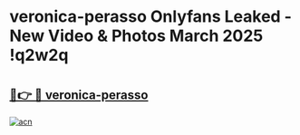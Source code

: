 # veronica-perasso Onlyfans Leaked - New Video & Photos March 2025 !q2w2q

# <h2><a href="https://b9hlzq.iuczelnia.edu.pl?title=veronica-perasso&ref=q2w2q">🔗👉 🔴 veronica-perasso</a></h2>

[![acn](https://github.com/user-attachments/assets/0f9c940e-d8b0-45ae-aac7-cd30a18b3e1c)](https://b9hlzq.iuczelnia.edu.pl?title=veronica-perasso&ref=q2w2q)

